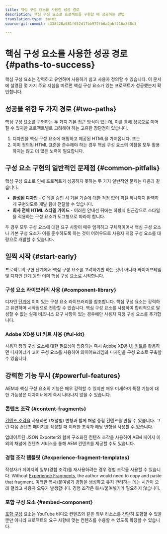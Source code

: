 ```yaml
---
title: 핵심 구성 요소를 사용한 성공 경로
description: 핵심 구성 요소로 프로젝트를 구현할 때 성공하는 방법
translation-type: tm+mt
source-git-commit: c338428a681f652d17bb972fb6a2abf216a338c3

---
```



# 핵심 구성 요소를 사용한 성공 경로 {#paths-to-success}

핵심 구성 요소는 강력하고 유연하며 사용하기 쉽고 사용자 정의할 수 있습니다. 이 문서에 설명된 몇 가지 주요 지침을 따르면 핵심 구성 요소가 있는 프로젝트가 성공했는지 확인합니다.

## 성공을 위한 두 가지 경로 {#two-paths}

핵심 구성 요소를 구현하는 두 가지 기본 접근 방식이 있는데, 이를 통해 성공으로 이어질 수 있지만 프로젝트별로 고려해야 하는 고유한 장단점이 있습니다.

1. 디자인을 핵심 구성 요소에 매핑하고 제공된 HTML을 가져옵니다. 또는
1. 이미 정의된 HTML 표준을 준수해야 하는 경우 핵심 구성 요소의 이점을 모두 활용하지는 않고 더 많은 노력이 필요합니다.

## 구성 요소 구현의 일반적인 문제점 {#common-pitfalls}

핵심 구성 요소로 인해 프로젝트가 성공하지 못하는 두 가지 일반적인 문제는 다음과 같습니다.

* **완성된 디자인** - C 레벨 승인 시 기본 기술에 대한 걱정 없이 픽셀 하나까지 완벽하게 구현되도록 개발 팀에 전달할 수 있습니다.
* **회사 전체 HTML 스타일 가이드** - 이러한 안내선 뒤에는 하향식 원근감으로 스타일을 적용하는 구성 요소가 도그형으로 따라야 합니다.

두 경우 모두 구성 요소에 대한 요구 사항이 매우 엄격하고 구체적이어서 핵심 구성 요소나 기본 구성 요소가 이를 준수하도록 하는 것이 어려우므로 사용자 지정 구성 요소를 대량으로 개발할 수 있습니다.

## 일찍 시작 {#start-early}

프로젝트의 구현 단계에서 핵심 구성 요소를 고려하기만 하는 것이 아니라 와이어프레임 및 디자인 단계 동안 이미 핵심 구성 요소로 시작합니다.

### 구성 요소 라이브러리 사용 {#component-library}

디자인 [단계에](https://adobe.com/go/aem_cmp_library) 이미 있는 구성 요소 라이브러리를 참조합니다. 핵심 구성 요소는 강력하고 유연하며 시작점으로 전환할 수 있습니다. 핵심 구성 요소를 사용하여 합리적으로 달성할 수 없는 실제 비즈니스 요구 사항이 있는 경우에만 사용자 지정 구성 요소를 추가합니다.

### Adobe XD용 UI 키트 사용 {#ui-kit}

사용자 정의 구성 요소에 대한 필요성이 입증되는 즉시 Adobe XD용 [UI 키트를](https://docs.adobe.com/content/help/en/experience-manager-learn/getting-started-wknd-tutorial-develop/assets/overview/AEM_UI-kit_Wireframe.xd) 활용하면 디자이너가 코어 구성 요소를 사용하여 와이어프레임과 디자인을 구성 요소로 구축할 수 있습니다.

## 강력한 기능 무시 {#powerful-features}

AEM과 핵심 구성 요소의 기능은 매우 강력할 수 있지만 매우 미세하며 특정 기능에 대한 가능성은 디자이너에게 즉시 나타나지 않을 수 있습니다.

### 콘텐츠 조각 {#content-fragments}

[컨텐츠 조각을](https://docs.adobe.com/content/help/en/experience-manager-cloud-service/sites/authoring/fundamentals/content-fragments.html) 사용하면 (채널별) 변형과 함께 채널 중립 컨텐츠를 만들 수 있습니다. 그런 다음 컨텐츠 페이지를 작성할 때 이러한 조각과 해당 변형을 사용할 수 있습니다.

업데이트된 JSON Exporter와 함께 구조화된 컨텐츠 조각을 사용하여 AEM 페이지 이외의 채널에 컨텐츠 서비스를 통해 AEM 컨텐츠를 제공할 수도 있습니다.

### 경험 조각 템플릿 {#experience-fragment-templates}

작성자가 페이지의 일부(경험 조각)를 재사용하려는 경우 경험 조각을 사용할 수 있습니다. Without [Experience Fragments,](https://docs.adobe.com/content/help/en/experience-manager-cloud-service/sites/authoring/fundamentals/experience-fragments.html) the author would need to copy and paste that fragment. 이러한 복사/붙여넣기 경험을 생성하고 유지 관리하는 데는 시간이 오래 걸리고 사용자 오류가 발생합니다. 경험 조각은 복사/붙여넣기가 필요하지 않습니다.

### 포함 구성 요소 {#embed-component}

[포함 구성](/help/components/embed.md) 요소는 YouTube 비디오 컨텐츠와 같은 외부 리소스를 간단히 포함할 수 있을 뿐만 아니라 프로젝트의 요구 사항에 맞는 컨텐츠를 수용할 수 있도록 확장할 수 있습니다.